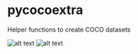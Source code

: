 # pycocoextra
Helper functions to create COCO datasets



![alt text](https://i.imgur.com/iQSPjeC.png "input files")
![alt text](https://i.imgur.com/py2aYK9.png "output")
